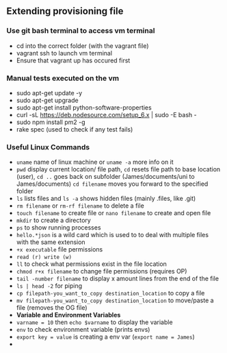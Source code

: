 ## Extending provisioning file
### Use git bash terminal to access vm terminal
- cd into the correct folder (with the vagrant file)
- vagrant ssh to launch vm terminal
- Ensure that vagrant up has occured first

### Manual tests executed on the vm
- sudo apt-get update -y
- sudo apt-get upgrade
- sudo apt-get install python-software-properties
- curl -sL https://deb.nodesource.com/setup_6.x | sudo -E bash -
- sudo npm install pm2 -g
- rake spec (used to check if any test fails) 

### Useful Linux Commands
- `uname` name of linux machine or `uname -a` more info on it
- `pwd` display current location/ file path, `cd` resets file path to base location (user), `cd ..` goes back on subfolder (James/documents/uni to James/documents) `cd filename` moves you forward to the specified folder
- `ls` lists files and `ls -a` shows hidden files (mainly .files, like .git)
- `rm filename` or `rm-rf filename` to delete a file
- `touch filename` to create file or `nano filename` to create and open file
- `mkdir` to create a directory
- `ps` to show running processes
- `hello.*json` is a wild card which is used to to deal with multiple files with the same extension
- `+x executable`  file permissions
- `read (r) write (w)`
- `ll` to check what permissions exist in the file location
- `chmod r+x filename` to change file permissions (requires OP)
- `tail -number filename` to display x amount lines from the end of the file
- `ls | head -2`  for piping
- `cp filepath-you_want_to_copy destination_location` to copy a file
- `mv filepath-you_want_to_copy destination_location` to move/paste a file (removes the OG file)
- **Variable and Environment Variables**
- `varname = 10` then `echo $varname` to display the variable
- `env` to check environment variable (prints envs)
- `export key = value` is creating a env var (`export name = James`)
- 